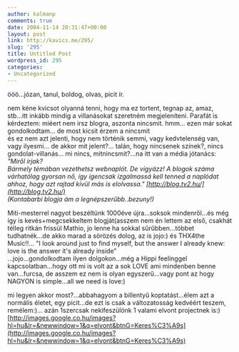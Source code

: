 ```yaml
---
author: kalmanp
comments: true
date: 2004-11-14 20:31:47+00:00
layout: post
link: http://kavics.me/295/
slug: '295'
title: Untitled Post
wordpress_id: 295
categories:
- Uncategorized
---
```


ööö...józan, tanul, boldog, olvas, picit ír.




nem kéne kvicsot olyanná tenni, hogy ma ez tortent, tegnap az, amaz, stb...itt inkább mindig a villanásokat szeretném megjeleníteni. Parafát is kérdeztem: miéert nem irsz blogra, aszonta nincsmit. hmm... ezen már sokat gondolkodtam... de most kicsit érzem a nincsmit  
és ez nem azt jelenti, hogy nem történik semmi, vagy kedvtelenség van, vagy ilyesmi... de akkor mit jelent?... talán, hogy nincsenek színek?, nincs gondolat-villanás... mi nincs, mitnincsmit?...na itt van a média jótanács:  
_"Miről írjak?  
Bármely témában vezethetsz webnaplót. De vigyázz! A blogok száma várhatólag gyorsan nő, így igencsak izgalmassá kell tenned a naplódat ahhoz, hogy azt rajtad kívül más is elolvassa." [http://blog.tv2.hu/](http://blog.tv2.hu/)  
(Kontabarbi blogja ám a legnépszerűbb..bezuny!)_




Miti-mesterrel nagyot beszéltünk 1000éve újra...soksok mindenről...és még így is kevés+megcsekkeltem blogját(asszem nem én lettem az első, csakhát télleg ritkán frissül Mathio, jo lenne ha sokkal sűrűbben...többet tudhatnék...de akko marad a sörözés dolog, az is jojo:) és THX4the Music!!... "I look around just to find myself, but the answer I already knew: love is the answer it's already inside"  
...jojo...gondolkodtam ilyen dolgokon...még a Hippi feelinggel kapcsolatban...hogy ott mi is volt az a sok LOVE ami mindenben benne van...furcsa, de asszem ez nem is olyan egyszerű...vagy pont az hogy NAGYON is simple...all we need is love:)




mi legyen akkor most?...abbahagyom a billentyű koptatást...élem azt a normális életet, egy picit...de ezt is csak a változatosság kedvéért teszem, remélem:)... azán 1szercsak nekifeszülönk 1 valami elvont projectnek is:)  
[http://images.google.co.hu/images?hl=hu&lr=&newwindow=1&q=elvont&btnG=Keres%C3%A9s](http://images.google.co.hu/images?hl=hu&lr=&newwindow=1&q=elvont&btnG=Keres%C3%A9s)



